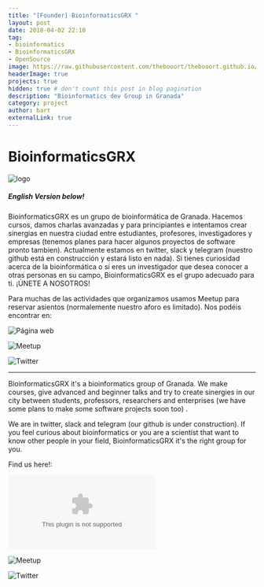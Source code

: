 ```yaml
---
title: "[Founder] BioinformaticsGRX "
layout: post
date: 2018-04-02 22:10
tag: 
- bioinformatics
- BioinformaticsGRX
- OpenSource
image: https://raw.githubusercontent.com/thebooort/thebooort.github.io/master/assets/images/Captura%20de%20pantalla%20de%202018-04-02%2012-23-06.png
headerImage: true
projects: true
hidden: true # don't count this post in blog pagination
description: "Bioinformatics dev Group in Granada"
category: project
author: bart
externalLink: true
---
```



# BioinformaticsGRX 

![logo](https://raw.githubusercontent.com/thebooort/thebooort.github.io/master/assets/images/bioinf_banner.png)

##### English Version below!
 
BioinformaticsGRX es un grupo de bioinformática de Granada. Hacemos cursos, damos charlas avanzadas y para principiantes e intentamos crear sinergias en nuestra ciudad entre estudiantes, profesores, investigadores y empresas (tenemos planes para hacer algunos proyectos de software pronto tambien).
Actualmente estamos en twitter, slack y telegram (nuestro github está en construcción y estará listo en nada). Si tienes curiosidad acerca de la bioinformática o si eres un investigador que desea conocer a otras personas en su campo, BioinformaticsGRX es el grupo adecuado para ti. ¡ÚNETE A NOSOTROS!

Para muchas de las actividades que organizamos usamos Meetup para reservar asientos (normalemente nuestro aforo es limitado). Nos podéis encontrar en:

![Página web](http://bioinformaticsgrx.com)

![Meetup](https://www.meetup.com/Granada-Geek/?chapter_analytics_code=UA-60118289-2)

![Twitter](http://www.twitter.com/bioinfGRX)

***
BioinformaticsGRX it's a bioinformatics group of Granada. We make courses, give advanced and beginner talks and try to create sinergies in our city between students, professors, researchers and enterprises  (we have some plans to make some software projects soon too) .

We are in twitter, slack and telegram (our github is under construction). If you feel curious about bioinformatics or you are a scientist that want to know other people in your field, BioinformaticsGRX it's the right group for you. 

Find us here!:

![Webpage](bioinformaticsgrx.com)

![Meetup](https://www.meetup.com/Granada-Geek/?chapter_analytics_code=UA-60118289-2)

![Twitter](www.twitter.com/bioinfGRX)









